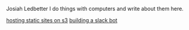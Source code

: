 Josiah Ledbetter
I do things with computers and write about them here.

[hosting static sites on s3](/blogposts/hostingStaticSitesOnS3.md)
[building a slack bot](/blogposts/mojojojo-bot.md)
